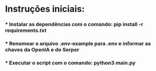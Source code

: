 # Instruções iniciais:

### \* Instalar as dependências com o comando: pip install -r requirements.txt

### \* Renomear o arquivo .env-example para .env e informar as chaves da OpenIA e do Serper

### \* Executar o script com o comando: python3 main.py
